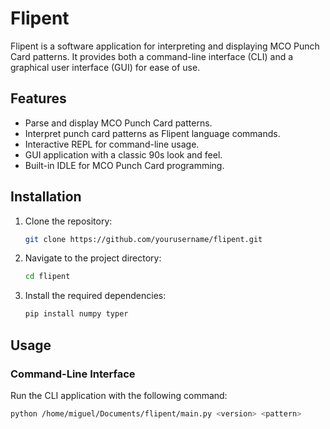 # Flipent

Flipent is a software application for interpreting and displaying MCO Punch Card patterns. It provides both a command-line interface (CLI) and a graphical user interface (GUI) for ease of use.

## Features

- Parse and display MCO Punch Card patterns.
- Interpret punch card patterns as Flipent language commands.
- Interactive REPL for command-line usage.
- GUI application with a classic 90s look and feel.
- Built-in IDLE for MCO Punch Card programming.

## Installation

1. Clone the repository:
    ```sh
    git clone https://github.com/yourusername/flipent.git
    ```
2. Navigate to the project directory:
    ```sh
    cd flipent
    ```
3. Install the required dependencies:
    ```sh
    pip install numpy typer
    ```

## Usage

### Command-Line Interface

Run the CLI application with the following command:
```sh
python /home/miguel/Documents/flipent/main.py <version> <pattern>
```